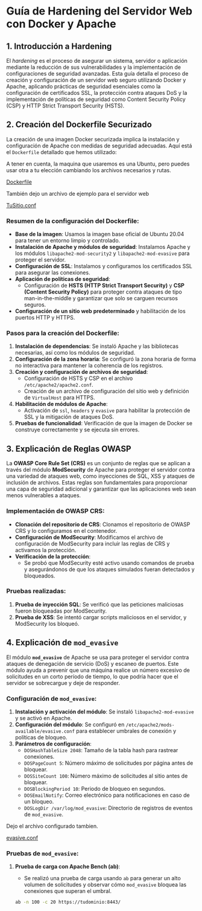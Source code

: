 # Guía de Hardening del Servidor Web con Docker y Apache

## 1. Introducción a Hardening

El *hardening* es el proceso de asegurar un sistema, servidor o aplicación mediante la reducción de sus vulnerabilidades y la implementación de configuraciones de seguridad avanzadas. Esta guía detalla el proceso de creación y configuración de un servidor web seguro utilizando Docker y Apache, aplicando prácticas de seguridad esenciales como la configuración de certificados SSL, la protección contra ataques DoS y la implementación de políticas de seguridad como Content Security Policy (CSP) y HTTP Strict Transport Security (HSTS).

## 2. Creación del Dockerfile Securizado

La creación de una imagen Docker securizada implica la instalación y configuración de Apache con medidas de seguridad adecuadas. Aquí está el `Dockerfile` detallado que hemos utilizado:

A tener en cuenta, la maquina que usaremos es una Ubuntu, pero puedes usar otra a tu elección cambiando los archivos necesarios y rutas.

[Dockerfile](./files/Dockerfile)

También dejo un archivo de ejemplo para el servidor web

[TuSitio.conf](./files/TuSitio.conf)


### **Resumen de la configuración del Dockerfile**:
- **Base de la imagen**: Usamos la imagen base oficial de Ubuntu 20.04 para tener un entorno limpio y controlado.
- **Instalación de Apache y módulos de seguridad**: Instalamos Apache y los módulos `libapache2-mod-security2` y `libapache2-mod-evasive` para proteger el servidor.
- **Configuración de SSL**: Instalamos y configuramos los certificados SSL para asegurar las conexiones.
- **Aplicación de políticas de seguridad**:
  - Configuración de **HSTS (HTTP Strict Transport Security)** y **CSP (Content Security Policy)** para proteger contra ataques de tipo man-in-the-middle y garantizar que solo se carguen recursos seguros.
- **Configuración de un sitio web predeterminado** y habilitación de los puertos HTTP y HTTPS.

### **Pasos para la creación del Dockerfile**:
1. **Instalación de dependencias**: Se instaló Apache y las bibliotecas necesarias, así como los módulos de seguridad.
2. **Configuración de la zona horaria**: Se configuró la zona horaria de forma no interactiva para mantener la coherencia de los registros.
3. **Creación y configuración de archivos de seguridad**:
   - Configuración de HSTS y CSP en el archivo `/etc/apache2/apache2.conf`.
   - Creación de un archivo de configuración del sitio web y definición de `VirtualHost` para HTTPS.
4. **Habilitación de módulos de Apache**:
   - Activación de `ssl`, `headers` y `evasive` para habilitar la protección de SSL y la mitigación de ataques DoS.
5. **Pruebas de funcionalidad**: Verificación de que la imagen de Docker se construye correctamente y se ejecuta sin errores.

## 3. Explicación de Reglas OWASP

La **OWASP Core Rule Set (CRS)** es un conjunto de reglas que se aplican a través del módulo **ModSecurity** de Apache para proteger el servidor contra una variedad de ataques web, como inyecciones de SQL, XSS y ataques de inclusión de archivos. Estas reglas son fundamentales para proporcionar una capa de seguridad adicional y garantizar que las aplicaciones web sean menos vulnerables a ataques.

### **Implementación de OWASP CRS**:
- **Clonación del repositorio de CRS**: Clonamos el repositorio de OWASP CRS y lo configuramos en el contenedor.
- **Configuración de ModSecurity**: Modificamos el archivo de configuración de ModSecurity para incluir las reglas de CRS y activamos la protección.
- **Verificación de la protección**:
  - Se probó que ModSecurity esté activo usando comandos de prueba y asegurándonos de que los ataques simulados fueran detectados y bloqueados.

### **Pruebas realizadas**:
1. **Prueba de inyección SQL**: Se verificó que las peticiones maliciosas fueron bloqueadas por ModSecurity.
2. **Prueba de XSS**: Se intentó cargar scripts maliciosos en el servidor, y ModSecurity los bloqueó.

## 4. Explicación de `mod_evasive`

El módulo **`mod_evasive`** de Apache se usa para proteger el servidor contra ataques de denegación de servicio (DoS) y escaneo de puertos. Este módulo ayuda a prevenir que una máquina realice un número excesivo de solicitudes en un corto período de tiempo, lo que podría hacer que el servidor se sobrecargue y deje de responder.

### **Configuración de `mod_evasive`**:
1. **Instalación y activación del módulo**: Se instaló `libapache2-mod-evasive` y se activó en Apache.
2. **Configuración del módulo**: Se configuró en `/etc/apache2/mods-available/evasive.conf` para establecer umbrales de conexión y políticas de bloqueo.
3. **Parámetros de configuración**:
   - `DOSHashTableSize 2048`: Tamaño de la tabla hash para rastrear conexiones.
   - `DOSPageCount 5`: Número máximo de solicitudes por página antes de bloquear.
   - `DOSSiteCount 100`: Número máximo de solicitudes al sitio antes de bloquear.
   - `DOSBlockingPeriod 10`: Periodo de bloqueo en segundos.
   - `DOSEmailNotify`: Correo electrónico para notificaciones en caso de un bloqueo.
   - `DOSLogDir /var/log/mod_evasive`: Directorio de registros de eventos de `mod_evasive`.

Dejo el archivo configurado tambien.

[evasive.conf](./files/evasive.conf)

### **Pruebas de `mod_evasive`**:
1. **Prueba de carga con Apache Bench (ab)**:
   - Se realizó una prueba de carga usando `ab` para generar un alto volumen de solicitudes y observar cómo `mod_evasive` bloquea las conexiones que superan el umbral.

   ```bash
   ab -n 100 -c 20 https://tudominio:8443/
